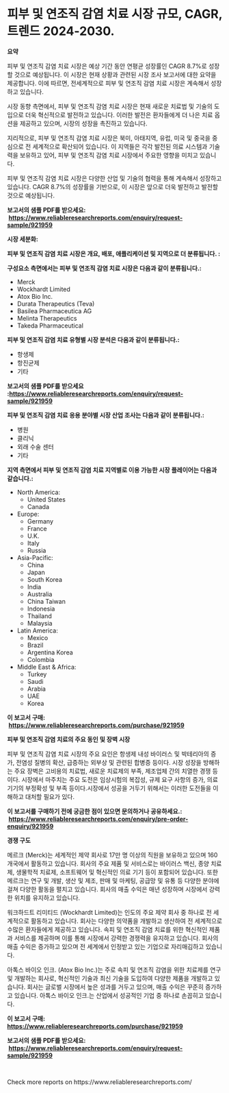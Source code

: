 <p><h1>피부 및 연조직 감염 치료 시장 규모, CAGR, 트렌드 2024-2030.</h1></p><p><strong>요약</strong></p>
<p><p>피부 및 연조직 감염 치료 시장은 예상 기간 동안 연평균 성장률인 CAGR 8.7%로 성장할 것으로 예상됩니다. 이 시장은 현재 상황과 관련된 시장 조사 보고서에 대한 요약을 제공합니다. 이에 따르면, 전세계적으로 피부 및 연조직 감염 치료 시장은 계속해서 성장하고 있습니다.</p><p>시장 동향 측면에서, 피부 및 연조직 감염 치료 시장은 현재 새로운 치료법 및 기술의 도입으로 더욱 혁신적으로 발전하고 있습니다. 이러한 발전은 환자들에게 더 나은 치료 옵션을 제공하고 있으며, 시장의 성장을 촉진하고 있습니다.</p><p>지리적으로, 피부 및 연조직 감염 치료 시장은 북미, 아태지역, 유럽, 미국 및 중국을 중심으로 전 세계적으로 확산되어 있습니다. 이 지역들은 각각 발전된 의료 시스템과 기술력을 보유하고 있어, 피부 및 연조직 감염 치료 시장에서 주요한 영향을 미치고 있습니다.</p><p>피부 및 연조직 감염 치료 시장은 다양한 산업 및 기술의 협력을 통해 계속해서 성장하고 있습니다. CAGR 8.7%의 성장률을 기반으로, 이 시장은 앞으로 더욱 발전하고 발전할 것으로 예상됩니다.</p></p>
<p><strong>보고서의 샘플 PDF를 받으세요: &nbsp;<a href="https://www.reliableresearchreports.com/enquiry/request-sample/921959">https://www.reliableresearchreports.com/enquiry/request-sample/921959</a></strong></p>
<p><strong>시장 세분화:</strong></p>
<p><strong> 피부 및 연조직 감염 치료 시장은 개요, 배포, 애플리케이션 및 지역으로 더 분류됩니다. :</strong></p>
<p><strong>구성요소 측면에서는 피부 및 연조직 감염 치료 시장은 다음과 같이 분류됩니다.:</strong></p>
<p><ul><li>Merck</li><li>Wockhardt Limited</li><li>Atox Bio Inc.</li><li>Durata Therapeutics (Teva)</li><li>Basilea Pharmaceutica AG</li><li>Melinta Therapeutics</li><li>Takeda Pharmaceutical</li></ul></p>
<p><strong> 피부 및 연조직 감염 치료 유형별 시장 분석은 다음과 같이 분류됩니다.:</strong></p>
<p><ul><li>항생제</li><li>항진균제</li><li>기타</li></ul></p>
<p><strong>보고서의 샘플 PDF를 받으세요 :<a href="https://www.reliableresearchreports.com/enquiry/request-sample/921959">https://www.reliableresearchreports.com/enquiry/request-sample/921959</a></strong></p>
<p><strong> 피부 및 연조직 감염 치료 응용 분야별 시장 산업 조사는 다음과 같이 분류됩니다.:</strong></p>
<p><ul><li>병원</li><li>클리닉</li><li>외래 수술 센터</li><li>기타</li></ul></p>
<p><strong>지역 측면에서 피부 및 연조직 감염 치료 지역별로 이용 가능한 시장 플레이어는 다음과 같습니다.:</strong></p>
<p><ul>
    <li>
        North America:
        <ul>
            <li>United States</li>
            <li>Canada</li>
        </ul>
    </li>
    <li>
        Europe:
        <ul>
            <li>Germany</li>
            <li>France</li>
            <li>U.K.</li>
            <li>Italy</li>
            <li>Russia</li>
        </ul>
    </li>
    <li>
        Asia-Pacific:
        <ul>
            <li>China</li>
            <li>Japan</li>
            <li>South Korea</li>
            <li>India</li>
            <li>Australia</li>
            <li>China Taiwan</li>
            <li>Indonesia</li>
            <li>Thailand</li>
            <li>Malaysia</li>
        </ul>
    </li>
    <li>
        Latin America:
        <ul>
            <li>Mexico</li>
            <li>Brazil</li>
            <li>Argentina Korea</li>
            <li>Colombia</li>
        </ul>
    </li>
    <li>
        Middle East & Africa:
        <ul>
            <li>Turkey</li>
            <li>Saudi</li>
            <li>Arabia</li>
            <li>UAE</li>
            <li>Korea</li>
        </ul>
    </li>
    </ul></p>
<p><strong>이 보고서 구매: &nbsp;<a href="https://www.reliableresearchreports.com/purchase/921959">https://www.reliableresearchreports.com/purchase/921959</a></strong></p>
<p><strong>피부 및 연조직 감염 치료의 주요 동인 및 장벽 시장</strong></p>
<p><p>피부 및 연조직 감염 치료 시장의 주요 요인은 항생제 내성 바이러스 및 박테리아의 증가, 전염성 질병의 확산, 급증하는 외부상 및 관련된 합병증 등이다. 시장 성장을 방해하는 주요 장벽은 고비용의 치료법, 새로운 치료제의 부족, 제조업체 간의 치열한 경쟁 등이다. 시장에서 마주치는 주요 도전은 임상시험의 복잡성, 규제 요구 사항의 증가, 의료 기기의 부정확성 및 부족 등이다.시장에서 성공을 거두기 위해서는 이러한 도전들을 이해하고 대처할 필요가 있다.</p></p>
<p><strong>이 보고서를 구매하기 전에 궁금한 점이 있으면 문의하거나 공유하세요.: &nbsp;<a href="https://www.reliableresearchreports.com/enquiry/pre-order-enquiry/921959">https://www.reliableresearchreports.com/enquiry/pre-order-enquiry/921959</a></strong></p>
<p><strong>경쟁 구도</strong></p>
<p><p>메르크 (Merck)는 세계적인 제약 회사로 17만 명 이상의 직원을 보유하고 있으며 160개국에서 활동하고 있습니다. 회사의 주요 제품 및 서비스로는 바이러스 백신, 종양 치료제, 생물학적 치료제, 소프트웨어 및 혁신적인 의료 기기 등이 포함되어 있습니다. 또한 메르크는 연구 및 개발, 생산 및 제조, 판매 및 마케팅, 공급망 및 유통 등 다양한 분야에 걸쳐 다양한 활동을 펼치고 있습니다. 회사의 매출 수익은 매년 성장하며 시장에서 강력한 위치를 유지하고 있습니다.</p><p>워크하드트 리미티드 (Wockhardt Limited)는 인도의 주요 제약 회사 중 하나로 전 세계적으로 활동하고 있습니다. 회사는 다양한 의약품을 개발하고 생산하여 전 세계적으로 수많은 환자들에게 제공하고 있습니다. 속피 및 연조직 감염 치료를 위한 혁신적인 제품과 서비스를 제공하며 이를 통해 시장에서 강력한 경쟁력을 유지하고 있습니다. 회사의 매출 수익은 증가하고 있으며 전 세계에서 인정받고 있는 기업으로 자리매김하고 있습니다.</p><p>아톡스 바이오 인크. (Atox Bio Inc.)는 주로 속피 및 연조직 감염을 위한 치료제를 연구 및 개발하는 회사로, 혁신적인 기술과 최신 기술을 도입하여 다양한 제품을 개발하고 있습니다. 회사는 글로벌 시장에서 높은 성과를 거두고 있으며, 매출 수익은 꾸준히 증가하고 있습니다. 아톡스 바이오 인크.는 산업에서 성공적인 기업 중 하나로 손꼽히고 있습니다.</p></p>
<p><strong>이 보고서 구매: &nbsp; <a href="https://www.reliableresearchreports.com/purchase/921959">https://www.reliableresearchreports.com/purchase/921959</a></strong></p>
<p><strong>보고서의 샘플 PDF를 받으세요: &nbsp;<a href="https://www.reliableresearchreports.com/enquiry/request-sample/921959">https://www.reliableresearchreports.com/enquiry/request-sample/921959</a></strong><strong></strong></p>
<p>&nbsp;</p>
<p>Check more reports on https://www.reliableresearchreports.com/</p>